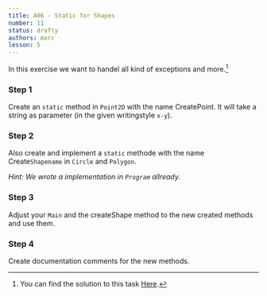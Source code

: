 ```yaml
---
title: A06 - Static for Shapes
number: 11
status: drafty
authors: marc
lesson: 5
---
```


In this exercise we want to handel all kind of exceptions and more.[^solution]

[^solution]:
    You can find the solution to this task [Here](https://github.com/satkowski/csharp-solutions/tree/master/05_null_exceptions_schluesselwoerter/A06_static_for_shapes/ExerciseSolution/).

### Step 1

Create an `static` method in `Point2D` with the name CreatePoint. It will take a string as parameter (in the given writingstyle `x-y`).

### Step 2

Also create and implement a `static` methode with the name Create`Shapename` in `Circle` and `Polygon`.

*Hint: We wrote a implementation in `Program` allready.*

### Step 3

Adjust your `Main` and the createShape method to the new created methods and use them.

### Step 4

Create documentation comments for the new methods.